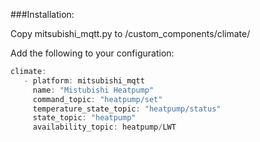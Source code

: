 

###Installation:

Copy mitsubishi_mqtt.py to <home assistant config directory>/custom_components/climate/

Add the following to your configuration:
```c++
climate:
   - platform: mitsubishi_mqtt
     name: "Mistubishi Heatpump"
     command_topic: "heatpump/set"
     temperature_state_topic: "heatpump/status"
     state_topic: "heatpump"
	 availability_topic: heatpump/LWT

```
